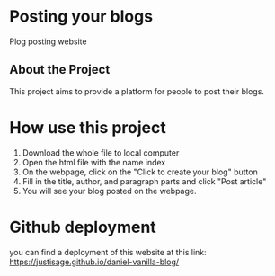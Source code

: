 # Posting your blogs

Plog posting website

## About the Project

This project aims to provide a platform for people to post their blogs.

# How use this project

1. Download the whole file to local computer
2. Open the html file with the name index
3. On the webpage, click on the "Click to create your blog" button
4. Fill in the title, author, and paragraph parts and click "Post article"
5. You will see your blog posted on the webpage.

# Github deployment

you can find a deployment of this website at this link: https://justisage.github.io/daniel-vanilla-blog/

   
